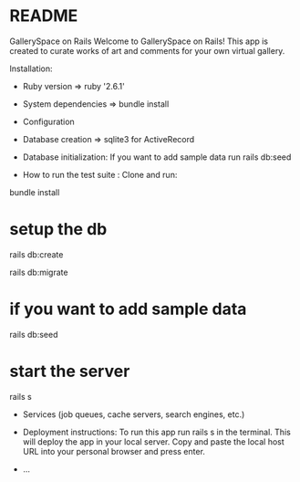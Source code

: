 # README
GallerySpace on Rails 
    Welcome to GallerySpace on Rails! This app is created to curate works of art and comments for your own virtual gallery. 


Installation:

* Ruby version => ruby '2.6.1'

* System dependencies => bundle install

* Configuration

* Database creation => sqlite3 for ActiveRecord

* Database initialization: If you want to add sample data run rails db:seed

* How to run the test suite : Clone and run:

bundle install

# setup the db
rails db:create 

rails db:migrate

# if you want to add sample data
rails db:seed

# start the server
rails s

* Services (job queues, cache servers, search engines, etc.)

* Deployment instructions: To run this app run rails s in the terminal. This will deploy the app in your local server. Copy and paste the local host URL into your personal browser and press enter. 

* ...
